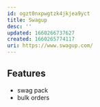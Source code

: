 ```yaml
---
id: ogzt0nxpwgtzk4jkjea9yct
title: Swagup
desc: ''
updated: 1660266737627
created: 1660265774117
uri: https://www.swagup.com/
---
```


## Features
- swag pack
- bulk orders